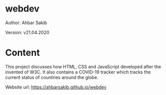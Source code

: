 # webdev
Author: Ahbar Sakib

Version: v21.04.2020

# Content
This project discusses how HTML, CSS and JavaScript developed after the invented of W3C. It also contains a COVID-19 tracker which tracks
the current status of countries around the globe.

Website url: https://ahbarsakib.github.io/webdev

